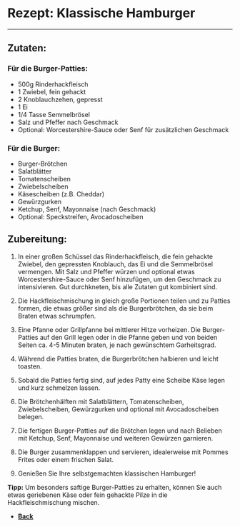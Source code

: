 # Rezept: Klassische Hamburger

---

## Zutaten:

### Für die Burger-Patties:
- 500g Rinderhackfleisch
- 1 Zwiebel, fein gehackt
- 2 Knoblauchzehen, gepresst
- 1 Ei
- 1/4 Tasse Semmelbrösel
- Salz und Pfeffer nach Geschmack
- Optional: Worcestershire-Sauce oder Senf für zusätzlichen Geschmack

### Für die Burger:
- Burger-Brötchen
- Salatblätter
- Tomatenscheiben
- Zwiebelscheiben
- Käsescheiben (z.B. Cheddar)
- Gewürzgurken
- Ketchup, Senf, Mayonnaise (nach Geschmack)
- Optional: Speckstreifen, Avocadoscheiben

## Zubereitung:

1. In einer großen Schüssel das Rinderhackfleisch, die fein gehackte Zwiebel, den gepressten Knoblauch, das Ei und die Semmelbrösel vermengen. Mit Salz und Pfeffer würzen und optional etwas Worcestershire-Sauce oder Senf hinzufügen, um den Geschmack zu intensivieren. Gut durchkneten, bis alle Zutaten gut kombiniert sind.

2. Die Hackfleischmischung in gleich große Portionen teilen und zu Patties formen, die etwas größer sind als die Burgerbrötchen, da sie beim Braten etwas schrumpfen.

3. Eine Pfanne oder Grillpfanne bei mittlerer Hitze vorheizen. Die Burger-Patties auf den Grill legen oder in die Pfanne geben und von beiden Seiten ca. 4-5 Minuten braten, je nach gewünschtem Garheitsgrad.

4. Während die Patties braten, die Burgerbrötchen halbieren und leicht toasten.

5. Sobald die Patties fertig sind, auf jedes Patty eine Scheibe Käse legen und kurz schmelzen lassen.

6. Die Brötchenhälften mit Salatblättern, Tomatenscheiben, Zwiebelscheiben, Gewürzgurken und optional mit Avocadoscheiben belegen.

7. Die fertigen Burger-Patties auf die Brötchen legen und nach Belieben mit Ketchup, Senf, Mayonnaise und weiteren Gewürzen garnieren.

8. Die Burger zusammenklappen und servieren, idealerweise mit Pommes Frites oder einem frischen Salat.

9. Genießen Sie Ihre selbstgemachten klassischen Hamburger!

**Tipp:** Um besonders saftige Burger-Patties zu erhalten, können Sie auch etwas geriebenen Käse oder fein gehackte Pilze in die Hackfleischmischung mischen.


-  **[Back](essen.md)**